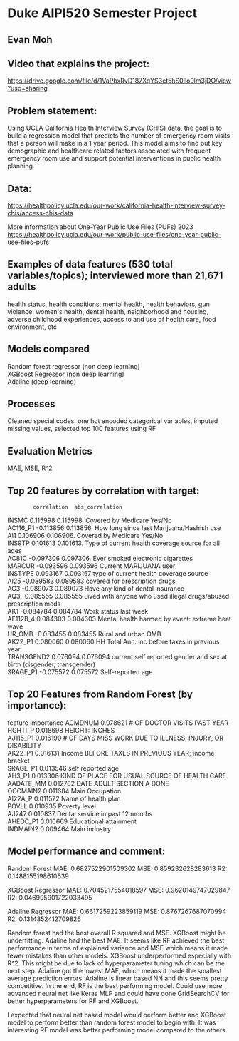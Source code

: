 # Duke AIPI520 Semester Project
## Evan Moh
## Video that explains the project: 

https://drive.google.com/file/d/1VaPbxRvD187XqYS3et5hS0Ilo9lm3jDO/view?usp=sharing

## Problem statement:
Using UCLA California Health Interview Survey (CHIS) data, the goal is to build a regression model that predicts the number of emergency room visits that a person will make in a 1 year period.
This model aims to find out key demographic and healthcare related factors associated with frequent emergency room use and support potential interventions in public health planning.

## Data:
https://healthpolicy.ucla.edu/our-work/california-health-interview-survey-chis/access-chis-data

More information about One-Year Public Use Files (PUFs) 2023
https://healthpolicy.ucla.edu/our-work/public-use-files/one-year-public-use-files-pufs

## Examples of data features (530 total variables/topics); interviewed more than 21,671 adults
health status, health conditions, mental health, health behaviors, gun violence, women's health, dental health, neighborhood and housing, adverse childhood experiences, 
access to and use of health care, food environment, etc

## Models compared 
Random forest regressor (non deep learning) <br />
XGBoost Regressor (non deep learning) <br />
Adaline (deep learning) <br />

## Processes
Cleaned special codes, one hot encoded categorical variables, imputed missing values, selected top 100 features using RF

## Evaluation Metrics
MAE, MSE, R^2

## Top 20 features by correlation with target:
            correlation  abs_correlation
INSMC          0.115998         0.115998.  Covered by Medicare Yes/No<br />
AC116_P1      -0.113856         0.113856.  How long since last Marijuana/Hashish use<br />
AI1            0.106906         0.106906.  Covered by Medicare Yes/No<br />
INS9TP         0.101613         0.101613.  Type of current health coverage source for all ages<br />
AC81C         -0.097306         0.097306.  Ever smoked electronic cigarettes<br />
MARCUR        -0.093596         0.093596   Current MARIJUANA user<br />
INSTYPE        0.093167         0.093167   type of current health coverage source<br />
AI25          -0.089583         0.089583   covered for prescription drugs<br />
AG3           -0.089073         0.089073   Have any kind of dental insurance<br />
AQ3           -0.085555         0.085555   Lived with anyone who used illegal drugs/abused prescription meds<br />
AK1           -0.084784         0.084784   Work status last week<br />
AF112B_4       0.084303         0.084303   Mental health harmed by event: extreme heat wave<br />
UR_OMB        -0.083455         0.083455   Rural and urban OMB<br />
AK22_P1        0.080060         0.080060   HH Total Ann. inc before taxes in previous year<br />
TRANSGEND2     0.076094         0.076094   current self reported gender and sex at birth (cisgender, transgender)<br />
SRAGE_P1      -0.075572         0.075572   Self-reported age<br />


## Top 20 Features from Random Forest (by importance):
feature  importance
ACMDNUM    0.078621    # OF DOCTOR VISITS PAST YEAR <br />
HGHTI_P    0.018698    HEIGHT: INCHES<br />
AJ115_P1    0.016190    # OF DAYS MISS WORK DUE TO ILLNESS, INJURY, OR DISABILITY<br />
AK22_P1    0.016131    Income BEFORE TAXES IN PREVIOUS YEAR; income bracket<br />
SRAGE_P1    0.013546    self reported age<br />
AH3_P1    0.013306    KIND OF PLACE FOR USUAL SOURCE OF HEALTH CARE<br />
AADATE_MM    0.012762    DATE ADULT SECTION A DONE<br />
OCCMAIN2    0.011684    Main Occupation<br />
AI22A_P    0.011572    Name of health plan<br />
POVLL    0.010935    Poverty level<br />
AJ247    0.010837    Dental service in past 12 months<br />
AHEDC_P1    0.010669    Educational attainment<br />
INDMAIN2    0.009464    Main industry<br />


## Model performance and comment:

Random Forest
MAE: 0.6827522901509302
MSE: 0.859232628283613
R2: 0.1488155198610639<br />

XGBoost Regressor
MAE: 0.7045217554018597
MSE: 0.9620149747029847
R2: 0.046995901722033495<br />

Adaline Regressor
MAE: 0.6617259223859119
MSE: 0.8767267687070994
R2: 0.1314852412709826<br />

Random forest had the best overall R squared and MSE. XGBoost might be underfitting. Adaline had the best MAE.
It seems like RF achieved the best performance in terms of explained variance and MSE which means it made fewer mistakes than other models.
XGBoost underperformed especially with R^2. This might be due to lack of hyperparameter tuning which can be the next step.
Adaline got the lowest MAE, which means it made the smallest average prediction errors. Adaline is linear based NN and this seems pretty competitive.
In the end, RF is the best performing model.
Could use more advanced neural net like Keras MLP and could have done GridSearchCV for better hyperparameters for RF and XGBoost.

I expected that neural net based model would perform better and XGBoost model to perform better than random forest model to begin with. It was interesting RF model
was better performing model compared to the others.
